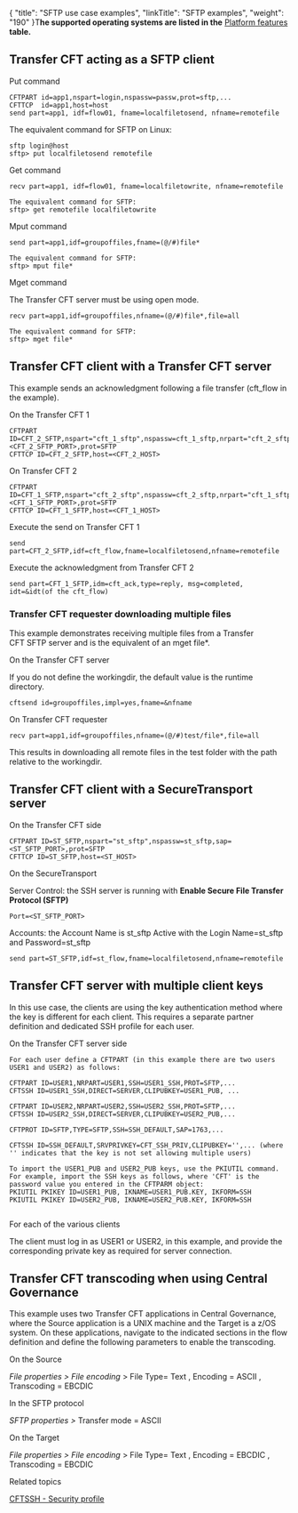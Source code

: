 {
    "title": "SFTP use case examples",
    "linkTitle": "SFTP examples",
    "weight": "190"
}T<span style="font-weight: normal;">**he supported operating systems are listed in the** [Platform features](../../../datasheet) **table.**</span>

## <span class="mc-variable suite_variables.TransferCFTName variable">Transfer CFT</span> acting as a SFTP client

Put command



    CFTPART id=app1,nspart=login,nspassw=passw,prot=sftp,...
    CFTTCP  id=app1,host=host
    send part=app1, idf=flow01, fname=localfiletosend, nfname=remotefile

The equivalent command for SFTP on Linux:



    sftp login@host
    sftp> put localfiletosend remotefile

Get command



    recv part=app1, idf=flow01, fname=localfiletowrite, nfname=remotefile
     
    The equivalent command for SFTP:
    sftp> get remotefile localfiletowrite

Mput command



    send part=app1,idf=groupoffiles,fname=(@/#)file*
     
    The equivalent command for SFTP:
    sftp> mput file*

Mget command

The <span class="mc-variable axway_variables.Component_Long_Name variable">Transfer CFT</span> server must<span style="font-weight: normal;"> </span>be using open mode.



    recv part=app1,idf=groupoffiles,nfname=(@/#)file*,file=all 
     
    The equivalent command for SFTP:
    sftp> mget file*

## Transfer CFT client with a Transfer CFT server

This example sends an acknowledgment following a file transfer (<span class="code">cft\_flow</span> in the example).

On the Transfer CFT 1



    CFTPART ID=CFT_2_SFTP,nspart="cft_1_sftp",nspassw=cft_1_sftp,nrpart="cft_2_sftp",nrpassw=cft_2_sftp,sap=<CFT_2_SFTP_PORT>,prot=SFTP
    CFTTCP ID=CFT_2_SFTP,host=<CFT_2_HOST>

On <span class="mc-variable axway_variables.Component_Long_Name variable">Transfer CFT</span> 2



    CFTPART ID=CFT_1_SFTP,nspart="cft_2_sftp",nspassw=cft_2_sftp,nrpart="cft_1_sftp",nrpassw=cft_1_sftp,sap=<CFT_1_SFTP_PORT>,prot=SFTP
    CFTTCP ID=CFT_1_SFTP,host=<CFT_1_HOST>

Execute the send on Transfer CFT 1


    send part=CFT_2_SFTP,idf=cft_flow,fname=localfiletosend,nfname=remotefile

Execute the acknowledgment from Transfer CFT 2


    send part=CFT_1_SFTP,idm=cft_ack,type=reply, msg=completed, idt=&idt(of the cft_flow)

### Transfer CFT requester downloading multiple files

This example demonstrates receiving multiple files from a Transfer CFT SFTP server and is the equivalent of an <span class="code">mget file\*</span>.

On the Transfer CFT server

If you do not define the workingdir, the default value is the runtime directory.



    cftsend id=groupoffiles,impl=yes,fname=&nfname

On <span class="mc-variable axway_variables.Component_Long_Name variable">Transfer CFT</span> requester



    recv part=app1,idf=groupoffiles,nfname=(@/#)test/file*,file=all

This results in downloading all remote files in the <span class="code">test </span>folder with the path relative to the workingdir.

## Transfer CFT client with a SecureTransport server

On the Transfer CFT side



    CFTPART ID=ST_SFTP,nspart="st_sftp",nspassw=st_sftp,sap=<ST_SFTP_PORT>,prot=SFTP
    CFTTCP ID=ST_SFTP,host=<ST_HOST>

On the SecureTransport

Server Control: the SSH server is running with **Enable Secure File Transfer Protocol (SFTP)**



    Port=<ST_SFTP_PORT>

Accounts: the Account Name is <span class="code">st\_sftp Active</span> with the Login <span class="code">Name=st\_sftp</span> and <span class="code">Password=st\_sftp</span>



    send part=ST_SFTP,idf=st_flow,fname=localfiletosend,nfname=remotefile

## Transfer CFT server with multiple client keys

In this use case, the clients are using the key authentication method where the key is different for each client. This requires a separate partner definition and dedicated SSH profile for each user.

On the Transfer CFT server side



    For each user define a CFTPART (in this example there are two users USER1 and USER2) as follows:
     
    CFTPART ID=USER1,NRPART=USER1,SSH=USER1_SSH,PROT=SFTP,...
    CFTSSH ID=USER1_SSH,DIRECT=SERVER,CLIPUBKEY=USER1_PUB, ...
     
    CFTPART ID=USER2,NRPART=USER2,SSH=USER2_SSH,PROT=SFTP,...
    CFTSSH ID=USER2_SSH,DIRECT=SERVER,CLIPUBKEY=USER2_PUB,...
     
    CFTPROT ID=SFTP,TYPE=SFTP,SSH=SSH_DEFAULT,SAP=1763,...
     
    CFTSSH ID=SSH_DEFAULT,SRVPRIVKEY=CFT_SSH_PRIV,CLIPUBKEY='',... (where '' indicates that the key is not set allowing multiple users)
     
    To import the USER1_PUB and USER2_PUB keys, use the PKIUTIL command. For example, import the SSH keys as follows, where 'CFT' is the password value you entered in the CFTPARM object:
    PKIUTIL PKIKEY ID=USER1_PUB, IKNAME=USER1_PUB.KEY, IKFORM=SSH
    PKIUTIL PKIKEY ID=USER2_PUB, IKNAME=USER2_PUB.KEY, IKFORM=SSH
     

For each of the various clients

The client must log in as USER1 or USER2, in this example, and provide the corresponding private key as required for server connection.

## <span class="mc-variable axway_variables.Component_Long_Name variable">Transfer CFT</span> transcoding when using <span class="mc-variable Primary.CG or_UM variable">Central Governance</span>

This example uses two <span class="mc-variable axway_variables.Component_Long_Name variable">Transfer CFT</span> applications in <span class="mc-variable Primary.CG or_UM variable">Central Governance</span>, where the Source application is a UNIX machine and the Target is a z/OS system. On these applications, navigate to the indicated sections in the flow definition and define the following parameters to enable the transcoding.

On the Source

*File properties &gt; File encoding* &gt; File Type= Text , Encoding = ASCII , Transcoding = EBCDIC

In the SFTP protocol

*SFTP properties &gt;* Transfer mode = ASCII

On the Target

*File properties &gt; File encoding* &gt; File Type= Text , Encoding = EBCDIC , Transcoding = EBCDIC

Related topics

[CFTSSH - Security profile](../../../c_intro_userinterfaces/web_copilot_ui/cftssl/cftssh)

